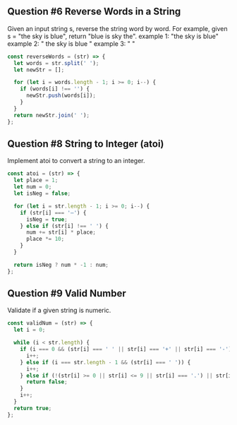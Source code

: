 ## Question #6 Reverse Words in a String
Given an input string s, reverse the string word by word.
For example, given s = "the sky is blue", return "blue is sky the".
example 1: "the sky is blue"
example 2: " the sky is  blue "
example 3: " "

```Javascript
const reverseWords = (str) => {
  let words = str.split(' ');
  let newStr = [];

  for (let i = words.length - 1; i >= 0; i--) {
    if (words[i] !== '') {
      newStr.push(words[i]);
    }
  }
  return newStr.join(' ');
};
```

## Question #8 String to Integer (atoi)
Implement atoi to convert a string to an integer.

```Javascript
const atoi = (str) => {
  let place = 1;
  let num = 0;
  let isNeg = false;

  for (let i = str.length - 1; i >= 0; i--) {
    if (str[i] === '–') {
      isNeg = true;
    } else if (str[i] !== ' ') {
      num += str[i] * place;
      place *= 10;
    }
  }

  return isNeg ? num * -1 : num;
};
```

## Question #9 Valid Number
 Validate if a given string is numeric.

```Javascript
const validNum = (str) => {
  let i = 0;

  while (i < str.length) {
    if (i === 0 && (str[i] === ' ' || str[i] === '+' || str[i] === '-')) {
      i++;
    } else if (i === str.length - 1 && (str[i] === ' ')) {
      i++;
    } else if (!(str[i] >= 0 || str[i] <= 9 || str[i] === '.') || str[i] === ' ') {
      return false;
    }
    i++;
  }
  return true;
};
```
